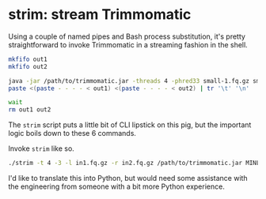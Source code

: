 # strim: stream Trimmomatic

Using a couple of named pipes and Bash process substitution, it's pretty straightforward to invoke Trimmomatic in a streaming fashion in the shell.

```bash
mkfifo out1
mkfifo out2

java -jar /path/to/trimmomatic.jar -threads 4 -phred33 small-1.fq.gz small-2.fq.gz out1 /dev/null out2 /dev/null MINLEN:40 &
paste <(paste - - - - < out1) <(paste - - - - < out2) | tr '\t' '\n'

wait
rm out1 out2
```

The `strim` script puts a little bit of CLI lipstick on this pig, but the important logic boils down to these 6 commands.

Invoke `strim` like so.

```bash
./strim -t 4 -3 -l in1.fq.gz -r in2.fq.gz /path/to/trimmomatic.jar MINLEN:40 | more | commands | here
```

I'd like to translate this into Python, but would need some assistance with the engineering from someone with a bit more Python experience.
